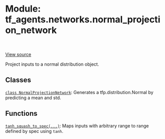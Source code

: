 <div itemscope itemtype="http://developers.google.com/ReferenceObject">
<meta itemprop="name" content="tf_agents.networks.normal_projection_network" />
<meta itemprop="path" content="Stable" />
</div>

# Module: tf_agents.networks.normal_projection_network

<table class="tfo-notebook-buttons tfo-api" align="left">
</table>

<a target="_blank" href="https://github.com/tensorflow/agents/tree/master/tf_agents/networks/normal_projection_network.py">View
source</a>

Project inputs to a normal distribution object.

<!-- Placeholder for "Used in" -->


## Classes

[`class NormalProjectionNetwork`](../../tf_agents/networks/normal_projection_network/NormalProjectionNetwork.md): Generates a tfp.distribution.Normal by predicting a mean and std.

## Functions

[`tanh_squash_to_spec(...)`](../../tf_agents/networks/normal_projection_network/tanh_squash_to_spec.md):
Maps inputs with arbitrary range to range defined by spec using `tanh`.
